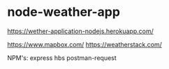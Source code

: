 # node-weather-app
https://wether-application-nodejs.herokuapp.com/


https://www.mapbox.com/
https://weatherstack.com/

NPM's:
express
hbs
postman-request
